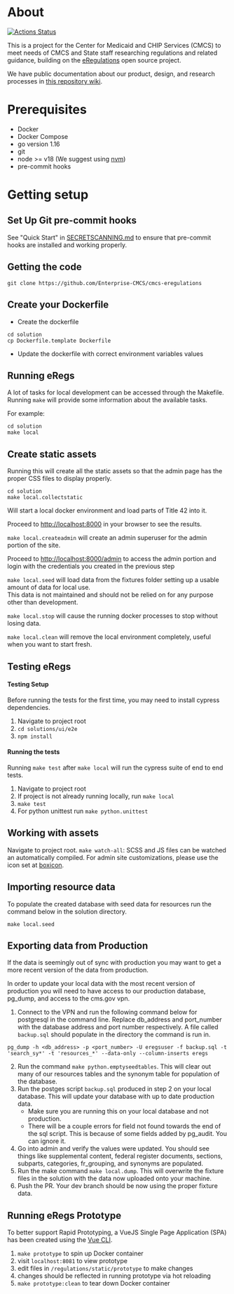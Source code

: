 # About

[![Actions Status](https://github.com/Enterprise-CMCS/cmcs-eregulations/workflows/eCFR%20Parser%20Checks/badge.svg)](https://github.com/Enterprise-CMCS/cmcs-eregulations/actions)

This is a project for the Center for Medicaid and CHIP Services (CMCS) to meet needs of CMCS and State staff researching regulations and related guidance, building on the [eRegulations](https://eregs.github.io/) open source project.

We have public documentation about our product, design, and research processes in [this repository wiki](https://github.com/Enterprise-CMCS/cmcs-eregulations/wiki).

# Prerequisites

-   Docker
-   Docker Compose
-   go version 1.16
-   git
-   node >= v18 (We suggest using [nvm](https://github.com/nvm-sh/nvm))
-   pre-commit hooks

# Getting setup

## Set Up Git pre-commit hooks

See "Quick Start" in [SECRETSCANNING.md](SECRETSCANNING.md) to ensure that pre-commit hooks are installed and working properly.

## Getting the code

```
git clone https://github.com/Enterprise-CMCS/cmcs-eregulations
```

## Create your Dockerfile

- Create the dockerfile

```
cd solution
cp Dockerfile.template Dockerfile
```

- Update the dockerfile with correct environment variables values

## Running eRegs

A lot of tasks for local development can be accessed through the Makefile.
Running `make` will provide some information about the available tasks.

For example:

```
cd solution
make local
```

## Create static assets

Running this will create all the static assets so that the admin page
has the proper CSS files to display properly.

```
cd solution
make local.collectstatic
```

Will start a local docker environment and load parts of Title 42 into it.

Proceed to <http://localhost:8000> in your browser to see the results.

`make local.createadmin` will create an admin superuser for the admin portion of the site.

Proceed to <http://localhost:8000/admin> to access the admin portion and login with the credentials you created in the previous step

`make local.seed` will load data from the fixtures folder setting up a usable amount of data for local use.  
This data is not maintained and should not be relied on for any purpose other than development.

`make local.stop` will cause the running docker processes to stop without losing data.

`make local.clean` will remove the local environment completely, useful when you want to start fresh.

## Testing eRegs

#### Testing Setup

Before running the tests for the first time, you may need to install cypress dependencies.

1. Navigate to project root
2. `cd solutions/ui/e2e`
3. `npm install`

#### Running the tests

Running `make test` after `make local` will run the cypress suite of end to end tests.

1. Navigate to project root
2. If project is not already running locally, run `make local`
3. `make test`
4. For python unittest run `make python.unittest`

## Working with assets

Navigate to project root.
`make watch-all`: SCSS and JS files can be watched an automatically compiled.
For admin site customizations, please use the icon set at [boxicon](https://boxicons.com).

## Importing resource data

To populate the created database with seed data for resources run the command below in the solution directory.

```
make local.seed
```

## Exporting data from Production

If the data is seemingly out of sync with production you may want to get a more recent version of the data from production.

In order to update your local data with the most recent version of production you will need to have access to our production database, pg_dump, and access to the cms.gov vpn.

1.  Connect to the VPN and run the following command below for postgresql in the command line.  Replace db_address and port_number with the database address and port number respectively.  A file called `backup.sql` should populate in the directory the command is run in.
```
pg_dump -h <db_address> -p <port_number> -U eregsuser -f backup.sql -t 'search_sy*' -t 'resources_*' --data-only --column-inserts eregs
```
2. Run the command `make python.emptyseedtables`.  This will clear out many of our resources tables and the synonym table for population of the database.
3. Run the postges script `backup.sql` produced in step 2 on your local database.  This will update your database with up to date production data. 
    - Make sure you are running this on  your local database and not production.
    - There will be a couple errors for field not found towards the end of the sql script.  This is because of some fields added by pg_audit.  You can ignore it.
4.  Go into admin and verify the values were updated.  You should see things like supplemental content, federal register documents, sections, subparts, categories, fr_grouping, and synonyms are populated.
5.  Run the make command `make local.dump`.  This will overwrite the fixture files in the solution with the data now uploaded onto your machine. 
6.  Push the PR.  Your dev branch should be now using the proper fixture data.

## Running eRegs Prototype

To better support Rapid Prototyping, a VueJS Single Page Application (SPA) has been created using the [Vue CLI](https://cli.vuejs.org/).

1. `make prototype` to spin up Docker container
2. visit `localhost:8081` to view prototype
3. edit files in `/regulations/static/prototype` to make changes
4. changes should be reflected in running prototype via hot reloading
5. `make prototype:clean` to tear down Docker container

